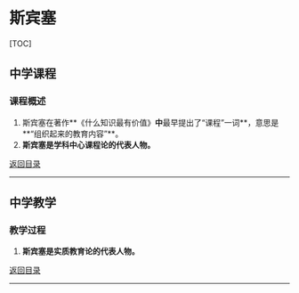 # 斯宾塞

[TOC]

## 中学课程

### 课程概述

1. 斯宾塞在著作**《什么知识最有价值》**中**最早提出了“课程”一词**，意思是**“组织起来的教育内容”**。
2. **斯宾塞是学科中心课程论的代表人物。**



[返回目录](#斯宾塞)

------



## 中学教学

### 教学过程

1. **斯宾塞是实质教育论的代表人物。**



[返回目录](#斯宾塞)

------

